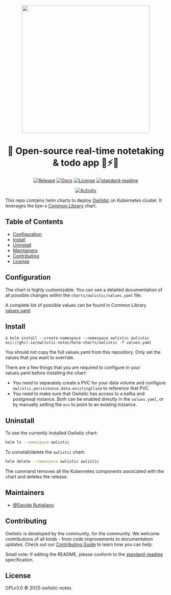 <div align="center">

  <img src="https://raw.githubusercontent.com/owlistic-notes/owlistic/main/src/frontend/assets/logo/owlistic-w-text.png" width="400px" />
  
  # 🦉 Open-source real-time notetaking & todo app 🔄⚡️🚀

  [![Release](https://img.shields.io/github/release/owlistic-notes/helm-charts)](https://github.com/owlistic-notes/helm-charts/releases/latest)
  [![Docs](https://img.shields.io/badge/docs-online-blue.svg)](https://owlistic-notes.github.io/owlistic/docs/category/overview)
  [![License](https://img.shields.io/badge/license-GPLv3-blue.svg)](LICENSE)
  [![standard-readme](https://img.shields.io/badge/standard--readme-OK-green.svg)](https://github.com/RichardLitt/standard-readme)

  [![Activity](https://img.shields.io/github/commit-activity/m/owlistic-notes/helm-charts)](https://github.com/owlistic-notes/helm-charts/pulse)

</div>

This repo contains helm charts to deploy [Owlistic](https://github.com/owlistic-notes/owlistic) on Kubernetes cluster. It leverages the bjw-s [Common Library](https://bjw-s-labs.github.io/helm-charts/docs/common-library/) chart.

## Table of Contents

- [Configuration](#configuration)
- [Install](#install)
- [Uninstall](#install)
- [Maintainers](#maintainers)
- [Contributing](#contributing)
- [License](#license)

## Configuration

The chart is highly customizable. You can see a detailed documentation of all possible changes within the `charts/owlistic/values.yaml` file.

A complete list of possible values can be found in Common Library [values.yaml](https://github.com/bjw-s-labs/helm-charts/blob/main/charts/library/common/values.yaml)

## Install

```
$ helm install --create-namespace --namespace owlistic owlistic oci://ghcr.io/owlistic-notes/helm-charts/owlistic -f values.yaml
```

You should not copy the full values.yaml from this repository. Only set the values that you want to override.

There are a few things that you are required to configure in your values.yaml before installing the chart:
- You need to separately create a PVC for your data volume and configure `owlistic.persistence.data.existingClaim` to reference that PVC
- You need to make sure that Owlistic has access to a kafka and postgresql instance. Both can be enabled directly in the `values.yaml`, or by manually setting the `env` to point to an existing instance.

## Uninstall

To see the currently installed Owlistic chart:

```bash
helm ls --namespace owlistic
```

To uninstall/delete the `owlistic` chart:

```bash
helm delete --namespace owlistic owlistic
```

The command removes all the Kubernetes components associated with the chart and deletes the release.

## Maintainers

- [@Davide Rutigliano](https://github.com/DavideRutigliano)

## Contributing

Owlistic is developed by the community, for the community. We welcome contributions of all kinds - from code improvements to documentation updates. Check out our [Contributing Guide](https://owlistic-notes.github.io/owlistic/docs/category/contributing) to learn how you can help.

Small note: If editing the README, please conform to the
[standard-readme](https://github.com/RichardLitt/standard-readme) specification.

## License

GPLv3.0 © 2025 owlistic-notes
